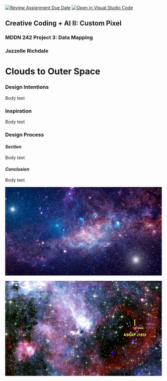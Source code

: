 [![Review Assignment Due Date](https://classroom.github.com/assets/deadline-readme-button-22041afd0340ce965d47ae6ef1cefeee28c7c493a6346c4f15d667ab976d596c.svg)](https://classroom.github.com/a/jTsmcDjg)
[![Open in Visual Studio Code](https://classroom.github.com/assets/open-in-vscode-2e0aaae1b6195c2367325f4f02e2d04e9abb55f0b24a779b69b11b9e10269abc.svg)](https://classroom.github.com/online_ide?assignment_repo_id=19462486&assignment_repo_type=AssignmentRepo)
## Creative Coding + AI II: Custom Pixel

### MDDN 242 Project 3: Data Mapping
### Jazzelle Richdale
# Clouds to Outer Space

### Design Intentions
Body text

### Inspiration
Body text

### Design Process

#### *Section*
Body text

#### *Conclusion*
Body text


![Galaxy](https://github.com/25-MDDN242/25-data-mapping-jazzellelara/blob/main/galaxy.jpg "galaxy")

![Signal](https://github.com/25-MDDN242/25-data-mapping-jazzellelara/blob/main/signal.jpg "signal")